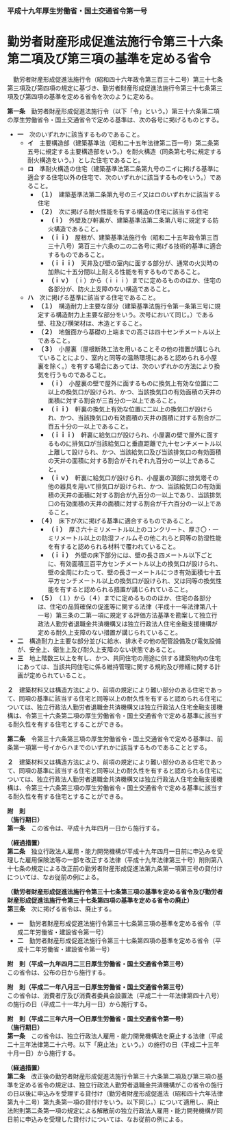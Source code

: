 ### 平成十九年厚生労働省・国土交通省令第一号  
# 勤労者財産形成促進法施行令第三十六条第二項及び第三項の基準を定める省令  
　勤労者財産形成促進法施行令（昭和四十六年政令第三百三十二号）第三十七条第三項及び第四項の規定に基づき、勤労者財産形成促進法施行令第三十七条第三項及び第四項の基準を定める省令を次のように定める。  
  
**第一条**　勤労者財産形成促進法施行令（以下「令」という。）第三十六条第二項の厚生労働省令・国土交通省令で定める基準は、次の各号に掲げるものとする。  
* **一**　次のいずれかに該当するものであること。  
	* **イ**　主要構造部（建築基準法（昭和二十五年法律第二百一号）第二条第五号に規定する主要構造部をいう。）を耐火構造（同条第七号に規定する耐火構造をいう。）とした住宅であること。  
	* **ロ**　準耐火構造の住宅（建築基準法第二条第九号の二イに掲げる基準に適合する住宅以外の住宅で、次のいずれかに該当するものをいう。）であること。  
		* **（１）**　建築基準法第二条第九号の三イ又はロのいずれかに該当する住宅  
		* **（２）**　次に掲げる耐火性能を有する構造の住宅に該当する住宅  
			* **（ｉ）**　外壁及び軒裏が、建築基準法第二条第八号に規定する防火構造であること。  
			* **（ｉｉ）**　屋根が、建築基準法施行令（昭和二十五年政令第三百三十八号）第百三十六条の二の二各号に掲げる技術的基準に適合するものであること。  
			* **（ｉｉｉ）**　天井及び壁の室内に面する部分が、通常の火災時の加熱に十五分間以上耐える性能を有するものであること。  
			* **（ｉｖ）**　（ｉ）から（ｉｉｉ）までに定めるもののほか、住宅の各部分が、防火上支障のない構造であること。  
	* **ハ**　次に掲げる基準に該当する住宅であること。  
		* **（１）**　構造耐力上主要な部分（建築基準法施行令第一条第三号に規定する構造耐力上主要な部分をいう。次号において同じ。）である壁、柱及び横架材は、木造とすること。  
		* **（２）**　地盤面から基礎の上端までの高さは四十センチメートル以上であること。  
		* **（３）**　小屋裏（屋根断熱工法を用いることその他の措置が講じられていることにより、室内と同等の温熱環境にあると認められる小屋裏を除く。）を有する場合にあっては、次のいずれかの方法により換気を行うものであること。  
			* **（ｉ）**　小屋裏の壁で屋外に面するものに換気上有効な位置に二以上の換気口が設けられ、かつ、当該換気口の有効面積の天井の面積に対する割合が三百分の一以上であること。  
			* **（ｉｉ）**　軒裏の換気上有効な位置に二以上の換気口が設けられ、かつ、当該換気口の有効面積の天井の面積に対する割合が二百五十分の一以上であること。  
			* **（ｉｉｉ）**　軒裏に給気口が設けられ、小屋裏の壁で屋外に面するものに排気口が当該給気口と垂直距離で九十センチメートル以上離して設けられ、かつ、当該給気口及び当該排気口の有効面積の天井の面積に対する割合がそれぞれ九百分の一以上であること。  
			* **（ｉｖ）**　軒裏に給気口が設けられ、小屋裏の頂部に排気塔その他の器具を用いて排気口が設けられ、かつ、当該給気口の有効面積の天井の面積に対する割合が九百分の一以上であり、当該排気口の有効面積の天井の面積に対する割合が千六百分の一以上であること。  
		* **（４）**　床下が次に掲げる基準に適合するものであること。  
			* **（ｉ）**　厚さ六十ミリメートル以上のコンクリート、厚さ〇・一ミリメートル以上の防湿フィルムその他これらと同等の防湿性能を有すると認められる材料で覆われていること。  
			* **（ｉｉ）**　外壁の床下部分には、壁の長さ四メートル以下ごとに、有効面積三百平方センチメートル以上の換気口が設けられ、壁の全周にわたって、壁の長さ一メートルにつき有効面積七十五平方センチメートル以上の換気口が設けられ、又は同等の換気性能を有すると認められる措置が講じられていること。  
		* **（５）**　（１）から（４）までに定めるもののほか、住宅の各部分は、住宅の品質確保の促進等に関する法律（平成十一年法律第八十一号）第三条の二第一項に規定する評価方法基準を勘案して独立行政法人勤労者退職金共済機構又は独立行政法人住宅金融支援機構が定める耐久上支障のない措置が講じられていること。  
* **二**　構造耐力上主要な部分並びに給水、排水その他の配管設備及び電気設備が、安全上、衛生上及び耐久上支障のない状態であること。  
* **三**　地上階数三以上を有し、かつ、共同住宅の用途に供する建築物内の住宅にあっては、当該共同住宅に係る維持管理に関する規約及び修繕に関する計画が定められていること。  
  
**２**　建築材料又は構造方法により、前項の規定により難い部分のある住宅であって、同項の基準に該当する住宅と同等以上の耐久性を有すると認められる住宅については、独立行政法人勤労者退職金共済機構又は独立行政法人住宅金融支援機構は、令第三十六条第二項の厚生労働省令・国土交通省令で定める基準に該当する耐久性を有する住宅とすることができる。  
  
**第二条**　令第三十六条第三項の厚生労働省令・国土交通省令で定める基準は、前条第一項第一号イからハまでのいずれかに該当するものであることとする。  
  
**２**　建築材料又は構造方法により、前項の規定により難い部分のある住宅であって、同項の基準に該当する住宅と同等以上の耐久性を有すると認められる住宅については、独立行政法人勤労者退職金共済機構又は独立行政法人住宅金融支援機構は、令第三十六条第三項の厚生労働省令・国土交通省令で定める基準に該当する耐久性を有する住宅とすることができる。  
  
**附　則**  
**（施行期日）**  
**第一条**　この省令は、平成十九年四月一日から施行する。  
  
**（経過措置）**  
**第二条**　独立行政法人雇用・能力開発機構が平成十九年四月一日前に申込みを受理した雇用保険法等の一部を改正する法律（平成十九年法律第三十号）附則第八十七条の規定による改正前の勤労者財産形成促進法第九条第一項第三号の貸付けについては、なお従前の例による。  
  
**（勤労者財産形成促進法施行令第三十七条第三項の基準を定める省令及び勤労者財産形成促進法施行令第三十七条第四項の基準を定める省令の廃止）**  
**第三条**　次に掲げる省令は、廃止する。  
* **一**　勤労者財産形成促進法施行令第三十七条第三項の基準を定める省令（平成二年労働省・建設省令第一号）  
* **二**　勤労者財産形成促進法施行令第三十七条第四項の基準を定める省令（平成十二年労働省・建設省令第一号）  
  
**附　則（平成一九年四月二三日厚生労働省・国土交通省令第三号）**  
この省令は、公布の日から施行する。  
  
**附　則（平成二一年八月三一日厚生労働省・国土交通省令第三号）**  
この省令は、消費者庁及び消費者委員会設置法（平成二十一年法律第四十八号）の施行の日（平成二十一年九月一日）から施行する。  
  
**附　則（平成二三年六月一〇日厚生労働省・国土交通省令第一号）**  
**（施行期日）**  
**第一条**　この省令は、独立行政法人雇用・能力開発機構法を廃止する法律（平成二十三年法律第二十六号。以下「廃止法」という。）の施行の日（平成二十三年十月一日）から施行する。  
  
**（経過措置）**  
**第二条**　改正後の勤労者財産形成促進法施行令第三十六条第二項及び第三項の基準を定める省令の規定は、独立行政法人勤労者退職金共済機構がこの省令の施行の日以後に申込みを受理する貸付け（勤労者財産形成促進法（昭和四十六年法律第九十二号）第九条第一項の貸付けをいう。以下同じ。）について適用し、廃止法附則第二条第一項の規定による解散前の独立行政法人雇用・能力開発機構が同日前に申込みを受理した貸付けについては、なお従前の例による。  
  
